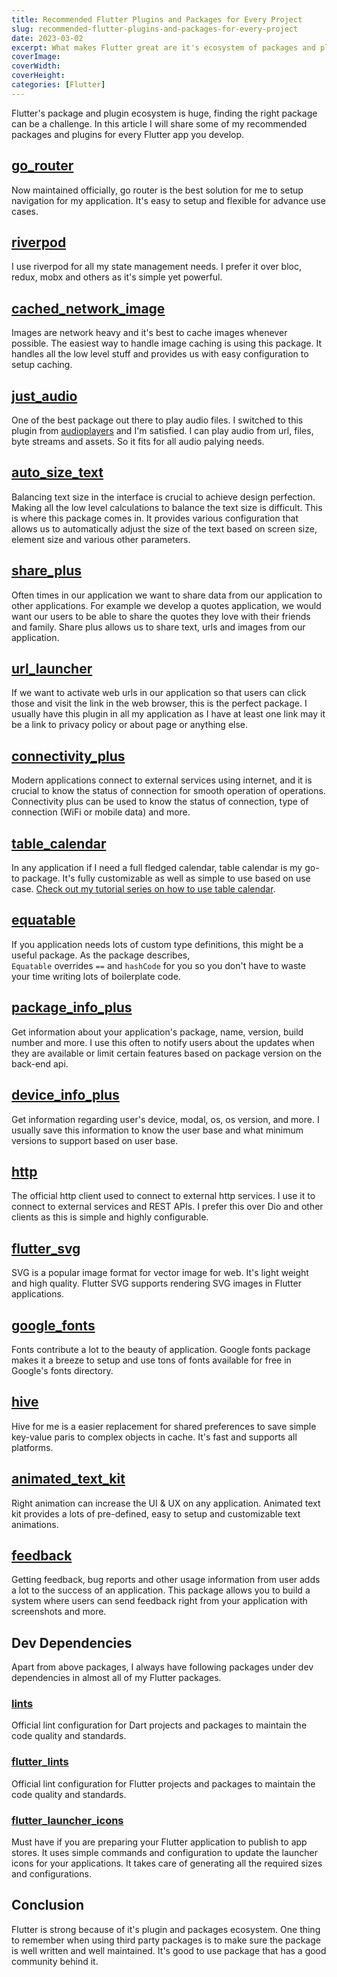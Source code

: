 ```yaml
---
title: Recommended Flutter Plugins and Packages for Every Project
slug: recommended-flutter-plugins-and-packages-for-every-project
date: 2023-03-02
excerpt: What makes Flutter great are it's ecosystem of packages and plugins that make it possible to build complex integrations and functionalities in a fraction of seconds. Lets look at some of the plugins and plackages that are recommended for every Flutter project you create.
coverImage:
coverWidth:
coverHeight:
categories: [Flutter]
---
```


Flutter's package and plugin ecosystem is huge, finding the right package can be a challenge. In this article I will share some of my recommended packages and plugins for every Flutter app you develop.

## [go_router](https://pub.dev/packages/go_router)

Now maintained officially, go router is the best solution for me to setup navigation for my application. It's easy to setup and flexible for advance use cases.

## [riverpod](https://riverpod.dev)

I use riverpod for all my state management needs. I prefer it over bloc, redux, mobx and others as it's simple yet powerful.

## [cached_network_image](https://pub.dev/packages/cached_network_image)

Images are network heavy and it's best to cache images whenever possible. The easiest way to handle image caching is using this package. It handles all the low level stuff and provides us with easy configuration to setup caching.

## [just_audio](https://pub.dev/packages/just_audio)

One of the best package out there to play audio files. I switched to this plugin from [audioplayers](https://pub.dev/packages/audioplayers) and I'm satisfied. I can play audio from url, files, byte streams and assets. So it fits for all audio palying needs.

## [auto_size_text](https://pub.dev/packages/auto_size_text)

Balancing text size in the interface is crucial to achieve design perfection. Making all the low level calculations to balance the text size is difficult. This is where this package comes in. It provides various configuration that allows us to automatically adjust the size of the text based on screen size, element size and various other parameters.

## [share_plus](https://pub.dev/packages/share_plus)

Often times in our application we want to share data from our application to other applications. For example we develop a quotes application, we would want our users to be able to share the quotes they love with their friends and family. Share plus allows us to share text, urls and images from our application.

## [url_launcher](https://pub.dev/packages/url_launcher)

If we want to activate web urls in our application so that users can click those and visit the link in the web browser, this is the perfect package. I usually have this plugin in all my application as I have at least one link may it be a link to privacy policy or about page or anything else.

## [connectivity_plus](https://pub.dev/packages/connectivity_plus)

Modern applications connect to external services using internet, and it is crucial to know the status of connection for smooth operation of operations. Connectivity plus can be used to know the status of connection, type of connection (WiFi or mobile data) and more.

## [table_calendar](https://pub.dev/packages/table_calendar)

In any application if I need a full fledged calendar, table calendar is my go-to package. It's fully customizable as well as simple to use based on use case. [Check out my tutorial series on how to use table calendar](https://www.appwriters.dev/blog/2023-01-15-flutter-calendar-part-1).

## [equatable](https://pub.dev/packages/equatable)

If you application needs lots of custom type definitions, this might be a useful package. As the package describes, `Equatable` overrides `==` and `hashCode` for you so you don't have to waste your time writing lots of boilerplate code.

## [package_info_plus](https://pub.dev/packages/package_info_plus)

Get information about your application's package, name, version, build number and more. I use this often to notify users about the updates when they are available or limit certain features based on package version on the back-end api.

## [device_info_plus](https://pub.dev/packages/device_info_plus)

Get information regarding user's device, modal, os, os version, and more. I usually save this information to know the user base and what minimum versions to support based on user base.

## [http](https://pub.dev/packages/http)

The official http client used to connect to external http services. I use it to connect to external services and REST APIs. I prefer this over Dio and other clients as this is simple and highly configurable.

## [flutter_svg](https://pub.dev/packages/flutter_svg)

SVG is a popular image format for vector image for web. It's light weight and high quality. Flutter SVG supports rendering SVG images in Flutter applications.

## [google_fonts](https://pub.dev/packages/google_fonts)

Fonts contribute a lot to the beauty of application. Google fonts package makes it a breeze to setup and use tons of fonts available for free in Google's fonts directory.

## [hive](https://pub.dev/packages/hive)

Hive for me is a easier replacement for shared preferences to save simple key-value paris to complex objects in cache. It's fast and supports all platforms.

## [animated_text_kit](https://pub.dev/packages/animated_text_kit)

Right animation can increase the UI & UX on any application. Animated text kit provides a lots of pre-defined, easy to setup and customizable text animations.

## [feedback](https://pub.dev/packages/feedback)

Getting feedback, bug reports and other usage information from user adds a lot to the success of an application. This package allows you to build a system where users can send feedback right from your application with screenshots and more.

## Dev Dependencies

Apart from above packages, I always have following packages under dev dependencies in almost all of my Flutter packages.

### [lints](https://pub.dev/packages/lints)

Official lint configuration for Dart projects and packages to maintain the code quality and standards.

### [flutter_lints](https://pub.dev/packages/flutter_lints)

Official lint configuration for Flutter projects and packages to maintain the code quality and standards.

### [flutter_launcher_icons](https://pub.dev/packages/flutter_launcher_icons)

Must have if you are preparing your Flutter application to publish to app stores. It uses simple commands and configuration to update the launcher icons for your applications. It takes care of generating all the required sizes and configurations. 

## Conclusion

Flutter is strong because of it's plugin and packages ecosystem. One thing to remember when using third party packages is to make sure the package is well written and well maintained. It's good to use package that has a good community behind it.
